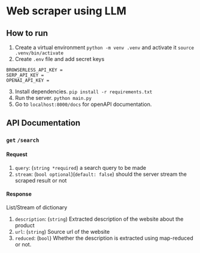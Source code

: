 # Web scraper using LLM
## How to run
1. Create a virtual environment `python -m venv .venv` and activate it `source .venv/bin/activate`
2. Create `.env` file and add secret keys
```
BROWSERLESS_API_KEY = 
SERP_API_KEY = 
OPENAI_API_KEY = 
```
3. Install dependencies. `pip install -r requirements.txt`
4. Run the server. `python main.py`
5. Go to `localhost:8000/docs` for openAPI documentation.

## API Documentation
### `get` `/search`
#### Request
1. `query`: (`string *required`) a search query to be made
2. `stream`: (`bool optional`)(`default: false`) should the server stream the scraped result or not

#### Response
List/Stream of dictionary
1. `description`: (`string`) Extracted description of the website about the product
2. `url`: (`string`) Source url of the website
3. `reduced`: (`bool`) Whether the description is extracted using map-reduced or not.
